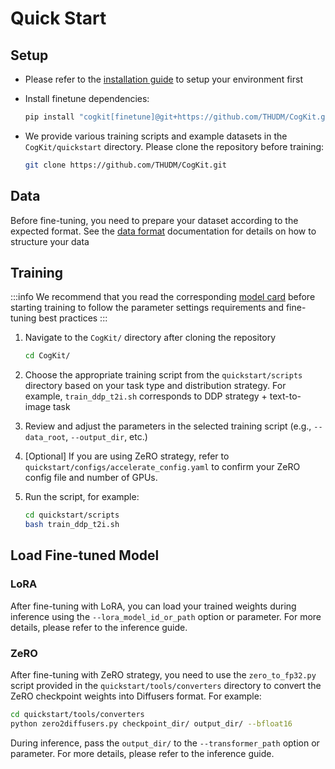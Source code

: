 # Quick Start

## Setup

* Please refer to the [installation guide](../02-Installation.md) to setup your environment first

* Install finetune dependencies:

   ```bash
   pip install "cogkit[finetune]@git+https://github.com/THUDM/CogKit.git"
   ```

* We provide various training scripts and example datasets in the `CogKit/quickstart` directory. Please clone the repository before training:

   ```bash
   git clone https://github.com/THUDM/CogKit.git
   ```

## Data

Before fine-tuning, you need to prepare your dataset according to the expected format. See the [data format](./03-Data%20Format.md) documentation for details on how to structure your data

## Training

:::info
We recommend that you read the corresponding [model card](../05-Model%20Card.mdx) before starting training to follow the parameter settings requirements and fine-tuning best practices
:::

1. Navigate to the `CogKit/` directory after cloning the repository
   ```bash
   cd CogKit/
   ```

2. Choose the appropriate training script from the `quickstart/scripts` directory based on your task type and distribution strategy. For example, `train_ddp_t2i.sh` corresponds to DDP strategy + text-to-image task

3. Review and adjust the parameters in the selected training script (e.g., `--data_root`, `--output_dir`, etc.)

4. [Optional] If you are using ZeRO strategy, refer to `quickstart/configs/accelerate_config.yaml` to confirm your ZeRO config file and number of GPUs.

5. Run the script, for example:

   ```bash
   cd quickstart/scripts
   bash train_ddp_t2i.sh
   ```

## Load Fine-tuned Model

### LoRA

After fine-tuning with LoRA, you can load your trained weights during inference using the `--lora_model_id_or_path` option or parameter. For more details, please refer to the inference guide.

### ZeRO

After fine-tuning with ZeRO strategy, you need to use the `zero_to_fp32.py` script provided in the `quickstart/tools/converters` directory to convert the ZeRO checkpoint weights into Diffusers format. For example:

```bash
cd quickstart/tools/converters
python zero2diffusers.py checkpoint_dir/ output_dir/ --bfloat16
```

During inference, pass the `output_dir/` to the `--transformer_path` option or parameter. For more details, please refer to the inference guide.
